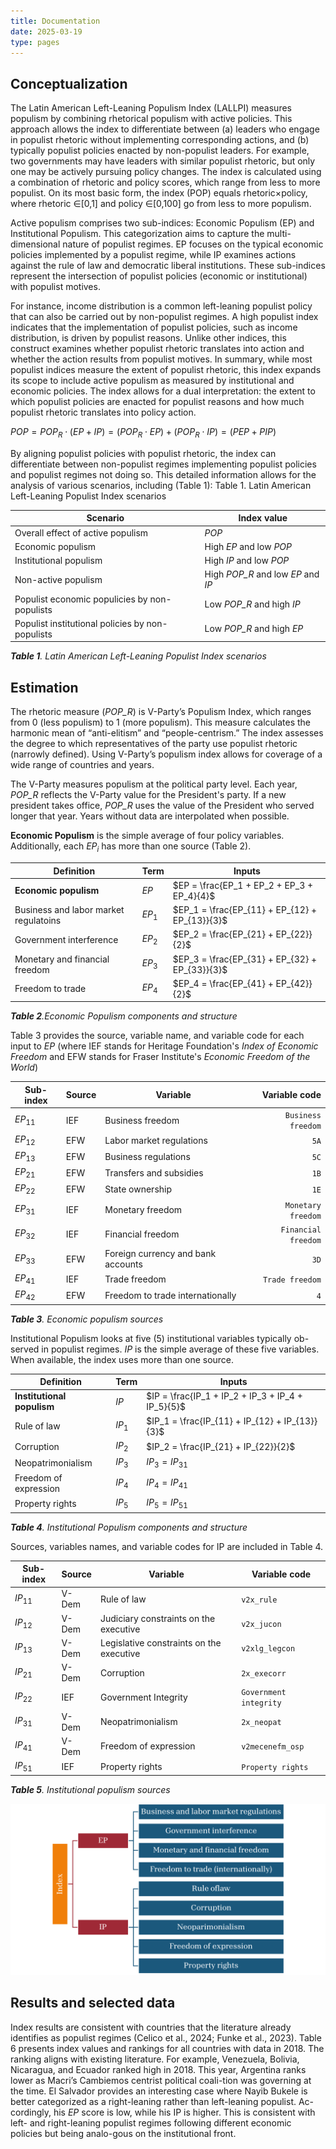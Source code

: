 ```yaml
---
title: Documentation
date: 2025-03-19
type: pages
---
```


## Conceptualization

The Latin American Left-Leaning Populism Index (LALLPI) measures populism by combining rhetorical populism with active policies. This approach allows the index to differentiate between (a) leaders who engage in populist rhetoric without implementing corresponding actions, and (b) typically populist policies enacted by non-populist leaders. For example, two governments may have leaders with similar populist rhetoric, but only one may be actively pursuing policy changes. The index is calculated using a combination of rhetoric and policy scores, which range from less to more populist. On its most basic form, the index (POP) equals rhetoric×policy, where rhetoric ∈[0,1] and policy ∈[0,100] go from less to more populism.

Active populism comprises two sub-indices: Economic Populism (EP) and Institutional Populism. This categorization aims to capture the multi-dimensional nature of populist regimes. EP focuses on the typical economic policies implemented by a populist regime, while IP examines actions against the rule of law and democratic liberal institutions. These sub-indices represent the intersection of populist policies (economic or institutional) with populist motives.

For instance, income distribution is a common left-leaning populist policy that can also be carried out by non-populist regimes. A high populist index indicates that the implementation of populist policies, such as income distribution, is driven by populist reasons. Unlike other indices, this construct examines whether populist rhetoric translates into action and whether the action results from populist motives. In summary, while most populist indices measure the extent of populist rhetoric, this index expands its scope to include active populism as measured by institutional and economic policies. The index allows for a dual interpretation: the extent to which populist policies are enacted for populist reasons and how much populist rhetoric translates into policy action.

$POP=POP_R⋅(EP+IP)=(POP_R⋅EP)+(POP_R⋅IP)=(PEP+PIP)$

By aligning populist policies with populist rhetoric, the index can differentiate between non-populist regimes implementing populist policies and populist regimes not doing so. This detailed information allows for the analysis of various scenarios, including (Table 1):
Table 1. Latin American Left-Leaning Populist Index scenarios

| Scenario                                         | Index value                        |
| ------------------------------------------------ | ---------------------------------- |
| Overall effect of active populism                | *POP*                              |
| Economic populism                                | High *EP* and low *POP*            |
| Institutional populism                           | High *IP* and low *POP*            |
| Non-active populism                              | High *POP_R* and low *EP* and *IP* |
| Populist economic populicies by non-populists    | Low *POP_R* and high *IP*          |
| Populist institutional policies by non-populists | Low *POP_R* and high *EP*          |
 ***Table 1**. Latin American Left-Leaning Populist Index scenarios*

## Estimation

The rhetoric measure (*POP_R*) is V-Party’s Populism Index, which ranges from 0 (less populism) to 1 (more populism). This measure calculates the harmonic mean of “anti-elitism” and “people-centrism.” The index assesses the degree to which representatives of the party use populist rhetoric (narrowly defined). Using V-Party’s populism index allows for coverage of a wide range of countries and years.

The V-Party measures populism at the political party level. Each year, *POP_R* reflects the V-Party value for the President's party. If a new president takes office, *POP_R* uses the value of the President who served longer that year. Years without data are interpolated when possible. 

**Economic Populism** is the simple average of four policy variables. Additionally, each $EP_i$ has more than one source (Table 2).

| Definition                            | Term   | Inputs                                         |
| ------------------------------------- | ------ | ---------------------------------------------- |
| **Economic populism**                 | $EP$   | $EP = \frac{EP_1 + EP_2 + EP_3 + EP_4}{4}$     |
| Business and labor market regulatoins | $EP_1$ | $EP_1 = \frac{EP_{11} + EP_{12} + EP_{13}}{3}$ |
| Government interference               | $EP_2$ | $EP_2 = \frac{EP_{21} + EP_{22}}{2}$           |
| Monetary and financial freedom        | $EP_3$ | $EP_3 = \frac{EP_{31} + EP_{32} + EP_{33}}{3}$ |
| Freedom to trade                      | $EP_4$ | $EP_4 = \frac{EP_{41} + EP_{42}}{2}$           |
***Table 2**.Economic Populism components and structure*

Table 3 provides the source, variable name, and variable code for each input to *EP* (where IEF stands for Heritage Foundation's *Index of Economic Freedom* and EFW stands for Fraser Institute's *Economic Freedom of the World*)


| Sub-index    | Source | Variable                           | Variable code       |
| ------------ | ------ | ---------------------------------- | ------------------: |
| $EP_{11}$    | IEF    | Business freedom                   | `Business freedom`  | 
| $EP_{12}$    | EFW    | Labor market regulations           | `5A`                |
| $EP_{13}$    | EFW    | Business regulations               | `5C`                |
| $EP_{21}$    | EFW    | Transfers and subsidies            | `1B`                |
| $EP_{22}$    | EFW    | State ownership                    | `1E`                |
| $EP_{31}$    | IEF    | Monetary freedom                   | `Monetary freedom`  |
| $EP_{32}$    | IEF    | Financial freedom                  | `Financial freedom` |
| $EP_{33}$    | EFW    | Foreign currency and bank accounts | `3D`                |
| $EP_{41}$    | IEF    | Trade freedom                      | `Trade freedom`     |
| $EP_{42}$    | EFW    | Freedom to trade internationally   | `4`                 |
***Table 3**. Economic populism sources*

Institutional Populism looks at five (5) institutional variables typically ob-served in populist regimes. *IP* is the simple average of these five variables. When available, the index uses more than one source.

| Definition                 | Term   | Inputs                                                    |
| -------------------------- | ------ | --------------------------------------------------------- |
| **Institutional populism** | $IP$   | $IP = \frac{IP_1 + IP_2 + IP_3 + IP_4 + IP_5}{5}$         |
| Rule of law                | $IP_1$ | $IP_1 = \frac{IP_{11} + IP_{12} + IP_{13}}{3}$            |
| Corruption                 | $IP_2$ | $IP_2 = \frac{IP_{21} + IP_{22}}{2}$                      |
| Neopatrimonialism          | $IP_3$ | $IP_3 = IP_{31}$                                          |
| Freedom of expression      | $IP_4$ | $IP_4 = IP_{41}$                                          |
| Property rights            | $IP_5$ | $IP_5 = IP_{51}$                                          |
***Table 4**. Institutional Populism components and structure*

Sources, variables names, and variable codes for IP are included in Table 4.

| Sub-index | Source | Variable                                 | Variable code          |
| --------- | -------|----------------------------------------- | ---------------------- |
| $IP_{11}$ | V-Dem  | Rule of law                              | `v2x_rule`             |
| $IP_{12}$ | V-Dem  | Judiciary constraints on the executive   | `v2x_jucon`            |
| $IP_{13}$ | V-Dem  | Legislative constraints on the executive | `v2xlg_legcon`         |
| $IP_{21}$ | V-Dem  | Corruption                               | `2x_execorr`           |
| $IP_{22}$ | IEF    | Government Integrity                     | `Government integrity` |
| $IP_{31}$ | V-Dem  | Neopatrimonialism                        | `2x_neopat`            |
| $IP_{41}$ | V-Dem  | Freedom of expression                    | `v2mecenefm_osp`       |
| $IP_{51}$ | IEF    | Property rights                          | `Property rights`      |
***Table 5**. Institutional populism sources* 

![LALLPI structure](index_structure.png "Figure 1. Index structure")

## Results and selected data

Index results are consistent with countries that the literature already identifies as populist regimes (Celico et al., 2024; Funke et al., 2023). Table 6 presents index values and rankings for all countries with data in 2018. The ranking aligns with existing literature. For example, Venezuela, Bolivia, Nicaragua, and Ecuador ranked high in 2018. This year, Argentina ranks lower as Macri’s Cambiemos centrist political coali-tion was governing at the time. El Salvador provides an interesting case where Nayib Bukele is better categorized as a right-leaning rather than left-leaning populist. Ac-cordingly, his *EP* score is low, while his IP is higher. This is consistent with left- and right-leaning populist regimes following different economic policies but being analo-gous on the institutional front. 

<div style="margin-bottom: 40px">
    <div style="min-height:745px" id="datawrapper-vis-6Bu1z"><script type="text/javascript" defer src="https://datawrapper.dwcdn.net/6Bu1z/embed.js" charset="utf-8" data-target="#datawrapper-vis-6Bu1z"></script><noscript><img src="https://datawrapper.dwcdn.net/6Bu1z/full.png" alt="" /></noscript></div>
</div>

Table 6 illustrates an additional characteristic of the index. Given that populist policies are measured on a scale from 0 (indicating less populism) to 100 (indicating more populism) and adjusted by POP_R, which ranges between 0 and 1, the index values for PEP and PIP are expected to be relatively low. This is evident in the signifi-cant gap between the index values for Venezuela and Bolivia, the latter being the next country in the ranking. In section 5, we will provide a more detailed analysis of the five countries with the highest populist values between approximately 2000 and 2018.

The index indicates that populist regimes score higher on the Institutional Populism (*PIP*) sub-index compared to the Economic Populism (*PEP*) sub-index (Figure 2). This disparity may be attributable to the variables contributing to each sub-index. 


<div align="center">
    <iframe title="Economic and Institutional Populism" aria-label="Scatter Plot" id="datawrapper-chart-BMEyw" src="https://datawrapper.dwcdn.net/BMEyw/3/" scrolling="no" frameborder="0" style="width: 0; min-width: 50% !important; border: none;" height="494" data-external="1"></iframe><script type="text/javascript">!function(){"use strict";window.addEventListener("message",(function(a){if(void 0!==a.data["datawrapper-height"]){var e=document.querySelectorAll("iframe");for(var t in a.data["datawrapper-height"])for(var r,i=0;r=e[i];i++)if(r.contentWindow===a.source){var d=a.data["datawrapper-height"][t]+"px";r.style.height=d}}}))}();
    </script>
</div>

---

Looking at a time series for the region, the data shows an upward trend in the early 2000s, peaking between 2009 and 2014.
<div style="margin-bottom: 40px">
    <div style="min-height:449px" id="datawrapper-vis-lalbn"><script type="text/javascript" defer src="https://datawrapper.dwcdn.net/lalbn/embed.js" charset="utf-8" data-target="#datawrapper-vis-lalbn"></script><noscript><img src="https://datawrapper.dwcdn.net/lalbn/full.png" alt="" /></noscript></div>
</div>

<div style="margin-bottom: 40px">
    <div style="min-height:447px" id="datawrapper-vis-NKWOu"><script type="text/javascript" defer src="https://datawrapper.dwcdn.net/NKWOu/embed.js" charset="utf-8" data-target="#datawrapper-vis-NKWOu"></script><noscript><img src="https://datawrapper.dwcdn.net/NKWOu/full.png" alt="" /></noscript></div>
</div>

<div style="margin-bottom: 40px">
    <div style="min-height:447px" id="datawrapper-vis-LVly9"><script type="text/javascript" defer src="https://datawrapper.dwcdn.net/LVly9/embed.js" charset="utf-8" data-target="#datawrapper-vis-LVly9"></script><noscript><img src="https://datawrapper.dwcdn.net/LVly9/full.png" alt="" /></noscript></div>
</div>

<div style="margin-bottom: 40px">
    <div style="min-height:447px" id="datawrapper-vis-ElYd0"><script type="text/javascript" defer src="https://datawrapper.dwcdn.net/ElYd0/embed.js" charset="utf-8" data-target="#datawrapper-vis-ElYd0"></script><noscript><img src="https://datawrapper.dwcdn.net/ElYd0/full.png" alt="" /></noscript></div>
</div>